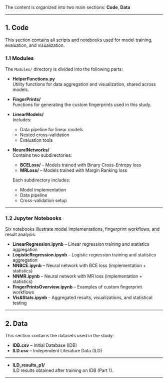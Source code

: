The content is organized into two main sections: **Code**, **Data**

---

## 1. Code

This section contains all scripts and notebooks used for model training, evaluation, and visualization.  

### 1.1 Modules
The `Modules/` directory is divided into the following parts:

- **HelperFunctions.py**  
  Utility functions for data aggregation and visualization, shared across models.  

- **FingerPrints/**  
  Functions for generating the custom fingerprints used in this study.  

- **LinearModels/**  
  Includes:  
  - Data pipeline for linear models  
  - Nested cross-validation  
  - Evaluation tools  

- **NeuralNetworks/**  
  Contains two subdirectories:  
  - **BCELoss/** – Models trained with Binary Cross-Entropy loss  
  - **MRLoss/** – Models trained with Margin Ranking loss  

  Each subdirectory includes:  
  - Model implementation  
  - Data pipeline  
  - Cross-validation setup  

---

### 1.2 Jupyter Notebooks
Six notebooks illustrate model implementations, fingerprint workflows, and result analysis:

- **LinearRegression.ipynb** – Linear regression training and statistics aggregation  
- **LogisticRegression.ipynb** – Logistic regression training and statistics aggregation  
- **NNBCE.ipynb** – Neural network with BCE loss (implementation + statistics)  
- **NNMR.ipynb** – Neural network with MR loss (implementation + statistics)  
- **FingerPrintsOverview.ipynb** – Examples of custom fingerprint workflows  
- **Vis&Stats.ipynb** – Aggregated results, visualizations, and statistical testing  

---

## 2. Data

This section contains the datasets used in the study:  

- **IDB.csv** – Initial Database (IDB)  
- **ILD.csv** – Independent Literature Data (ILD)  

---


- **ILD_results_p1/**  
  ILD results obtained after training on IDB (Part 1).  

---

